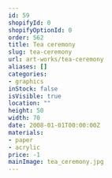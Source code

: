 ```yaml
---
id: 59
shopifyId: 0
shopifyOptionId: 0
order: 562
title: Tea ceremony
slug: tea-ceremony
url: art-works/tea-ceremony
aliases: []
categories:
- graphics
inStock: false
isVisible: true
location: ""
height: 50
width: 70
date: 2008-01-01T00:00:00Z
materials:
- paper
- acrylic
price: -1
mainImage: tea_ceremony.jpg
---
```

